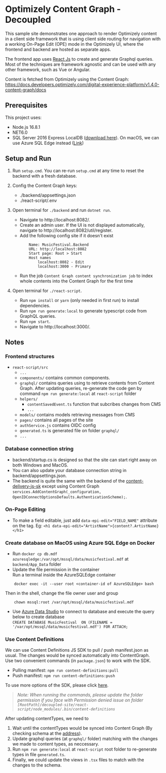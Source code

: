 ﻿# Optimizely Content Graph - Decoupled

This sample site demonstrates one approach to render Optimizely content in a client side framework that is using client side routing for navigation with a working On-Page Edit (OPE) mode in the Optimizely UI, where the frontend and backend are hosted as separate apps.

The frontend app uses [React Js](https://reactjs.org/) to create and generate Graphql queries. Most of the techniques are framework agnostic and can be used with any other framework, such as Vue or Angular.

Content is fetched from Optimizely using the Content Graph: https://docs.developers.optimizely.com/digital-experience-platform/v1.4.0-content-graph/docs
## Prerequisites

This project uses:
* Node.js 16.8.1
* NET6.0
* SQL Server 2016 Express LocalDB ([download here](https://www.microsoft.com/en-us/sql-server/sql-server-downloads)). On macOS, we can use Azure SQL Edge instead ([Link](https://learn.microsoft.com/en-us/azure/azure-sql-edge/disconnected-deployment))

## Setup and Run

1. Run `setup.cmd`. You can re-run `setup.cmd` at any time to reset the backend with a fresh database.
2. Config the Content Graph keys:   
    * ./backend/appsettings.json  
    * ./react-script/.env

3. Open terminal for `./backend` and run `dotnet run`.
    * Navigate to http://localhost:8082/.
    * Create an admin user. If the UI is not displayed automatically, navigate to http://localhost:8082/util/register.
    * Add the following config site if it doesn't exist
        ```
            Name: MusicFestival.Backend
            URL: http://localhost:8082
            Start page: Root > Start
            Host names
                localhost:8082 - Edit
                localhost:3000 - Primary
        ```
    * Run the job `Content Graph content synchronization job` to index whole contents into the Content Graph for the first time  
    
4. Open terminal for `./react-script`.
    * Run `npm install` or `yarn` (only needed in first run) to install dependencies.  
    * Run `npm run generate:local` to generate typescript code from GraphQL queries.
    * Run `npm start`.
    * Navigate to http://localhost:3000/.

## Notes

### Frontend structures

* `react-script/src`
    - `...`
    - `components/`   contains common components.
    - `graphql/` contains queries using to retrieve contents from Content Graph. After updating queries, re-generate the code gen by command `npm run generate:local` at `react-script` folder
    - `helpers/`
        - `contentSavedEvent.ts` function that subcribes changes from CMS
        - `...`
    - `models/` contains models retrieving messages from CMS
    - `pages/` contains all pages of the site
    - `authService.js` contains OIDC config
    - `generated.ts` is generated file on folder `graphql/`
    - `...`

### Database connection string
* backend/startup.cs is designed so that the site can start right away on both Windows and MacOS.
* You can also update your database connection string in backend/appsettings.json.
* The backend is quite the same with the backend of the [content-delivery-js-sk](https://github.com/episerver/content-delivery-js-sdk/tree/master/samples/music-festival-vue-decoupled) except using Content Graph `services.AddContentGraph(_configuration, OpenIDConnectOptionsDefaults.AuthenticationScheme);`.

### On-Page Editing

* To make a field editable, just add `data-epi-edit="FIELD_NAME"` attribute on the tag. Eg: `<h1 data-epi-edit="ArtistName">{content?.ArtistName}</h1>`

### Create database on MacOS using Azure SQL Edge on Docker

* Run `docker cp db.mdf azuresqledge:/var/opt/mssql/data/musicfestival.mdf` at `backend/App_Data` folder
* Update the file permission in the container  
Run a terminal inside the AzureSQLEdge container
```
    docker exec -it --user root <container-id of AzureSQLEdge> bash
```

Then in the shell, change the file owner user and group
```
    chown mssql:root /var/opt/mssql/data/musicfestival.mdf
```
* Use [Azure Data Studio](https://learn.microsoft.com/en-us/sql/azure-data-studio/download-azure-data-studio?view=sql-server-ver16#download-azure-data-studio) to connect to database and execute the query below to create database  
`CREATE DATABASE MusicFestival  ON (FILENAME = '/var/opt/mssql/data/musicfestival.mdf') FOR ATTACH;`

### Use Content Definitions
We can use Content Definitions JS SDK to pull / push manifest.json as usual. The changes would be synced automatically into ContentGraph.  
Use two convenient commands (in `package.json`) to work with the SDK.  
* Pulling manifest: `npm run content-definitions:pull`
* Push manifest: `npm run content-definitions:push`

To use more options of the SDK, please click [here](https://www.npmjs.com/package/@episerver/content-definitions).  

>*Note: When running the commands, please update the folder permission if you face with Permission denied issue on folder `[RootPath]/decoupled-site/react-script/node_modules/.bin/content-definitions`*  

After updating contentTypes, we need to  
1. Wait until the contentTypes would be synced into Content Graph (By checking schema at the [address](http://localhost:8082/EPiServer/ContentGraph/GraphiQL)).  
2. Update graphql queries (at `graphql/` folder) matching with the changes we made to content types, as neccessary.  
3. Run `npm run generate:local` at `react-script` root folder to re-generate types in file `generated.ts`.  
4. Finally, we could update the views in `.tsx` files to match with the changes to the schema.  
